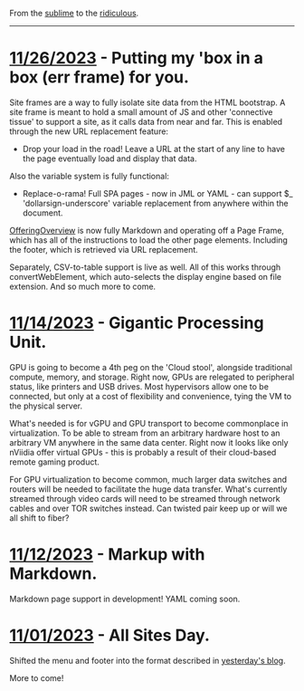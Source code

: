 From the [sublime](https://www.youtube.com/watch?v=CNUTlKqSO-I) to the [ridiculous](https://www.youtube.com/watch?v=zy9FkAXMBfk).

--------------------------------------------------------------------

# [11/26/2023](#11262023) - Putting my 'box in a box (err frame) for you.

Site frames are a way to fully isolate site data from the HTML bootstrap. A site frame is meant to hold a small amount of JS and other 'connective tissue' to support a site, as it calls data from near and far. This is enabled through the new URL replacement feature: 

- Drop your load in the road! Leave a URL at the start of any line to have the page eventually load and display that data.

Also the variable system is fully functional:

- Replace-o-rama! Full SPA pages - now in JML or YAML - can support $_ 'dollarsign-underscore' variable replacement from anywhere within the document.

[OfferingOverview](https://www.OfferingOverview.com) is now fully Markdown and operating off a Page Frame, which has all of the instructions to load the other page elements. Including the footer, which is retrieved via URL replacement.

Separately, CSV-to-table support is live as well. All of this works through convertWebElement, which auto-selects the display engine based on file extension. And so much more to come. 

# [11/14/2023](#11142023) - Gigantic Processing Unit.

GPU is going to become a 4th peg on the 'Cloud stool', alongside traditional compute, memory, and storage. Right now, GPUs are relegated to peripheral status, like printers and USB drives. Most hypervisors allow one to be connected, but only at a cost of flexibility and convenience, tying the VM to the physical server. 

What's needed is for vGPU and GPU transport to become commonplace in virtualization. To be able to stream from an arbitrary hardware host to an arbitrary VM anywhere in the same data center. Right now it looks like only nViidia offer virtual GPUs - this is probably a result of their cloud-based remote gaming product. 

For GPU virtualization to become common, much larger data switches and routers will be needed to facilitate the huge data transfer. What's currently streamed through video cards will need to be streamed through network cables and over TOR switches instead. Can twisted pair keep up or will we all shift to fiber? 

# [11/12/2023](#11122023) - Markup with Markdown.

Markdown page support in development! YAML coming soon. 

# [11/01/2023](#11012023) - All Sites Day.

Shifted the menu and footer into the format described in [yesterday's blog](https://www.Gilgamech.com/2023/October.html#10302023).

More to come!
